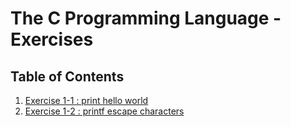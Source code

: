 # The C Programming Language - Exercises

## Table of Contents
1. [Exercise 1-1 : print hello world]()
2. [Exercise 1-2 : printf escape characters]()
